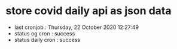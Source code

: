 # store covid daily api as json data

- last cronjob : Thursday, 22 October 2020 12:27:49
- status og cron : success
- status daily cron : success
      
      